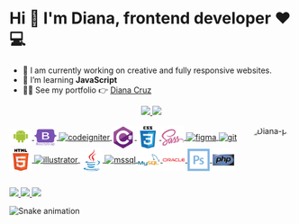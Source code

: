 # Hi 👋 I'm Diana, frontend developer ❤💻

- 🔭 I am currently working on creative and fully responsive websites.
- 🌱 I’m learning **JavaScript**
- 🧑💼 See my portfolio 👉 [Diana Cruz](https://dianacruz.pro)

<div align="center">
  <a href="https://github.com/DianaVCruz">
  <img height="180em" src="https://github-readme-stats.vercel.app/api?username=DianaVCruz&show_icons=true&theme=dracula&include_all_commits=true&count_private=true"/>
  <img height="180em" src="https://github-readme-stats.vercel.app/api/top-langs/?username=DianaVCruz&layout=compact&langs_count=7&theme=dracula"/>
</div>

<div style="display: inline_block"><br>

  <img align="right" alt="Diana-pic" height="150" style="border-radius:50px;" src="https://user-images.githubusercontent.com/98240550/184978710-95105ddb-c999-4bf9-bab6-3c2454b32a88.png">

 <img align="center" alt="android" width="40" height="30" src="https://raw.githubusercontent.com/devicons/devicon/master/icons/android/android-original-wordmark.svg"/> 
 <img align="center" alt="bootstrap" width="40" height="30" src="https://raw.githubusercontent.com/devicons/devicon/master/icons/bootstrap/bootstrap-plain-wordmark.svg" />
 <img align="center" alt="codeigniter" width="40" height="40" src="https://cdn.worldvectorlogo.com/logos/codeigniter.svg"/>
 <img align="center" alt="csharp" width="40" height="40" src="https://raw.githubusercontent.com/devicons/devicon/master/icons/csharp/csharp-original.svg"/>
 <img align="center" alt="css3" width="40" height="40" src="https://raw.githubusercontent.com/devicons/devicon/master/icons/css3/css3-original-wordmark.svg"/>
 <img align="center" alt="sass" width="40" height="40" src="https://raw.githubusercontent.com/devicons/devicon/master/icons/sass/sass-original.svg"/>
 <img align="center" alt="figma" width="40" height="40" src="https://www.vectorlogo.zone/logos/figma/figma-icon.svg"/> 
 <img align="center" alt="git" width="40" height="40" src="https://www.vectorlogo.zone/logos/git-scm/git-scm-icon.svg"/>
 <img align="center" alt="html5" width="40" height="40" src="https://raw.githubusercontent.com/devicons/devicon/master/icons/html5/html5-original-wordmark.svg"/>
 <img align="center" alt="illustrator" width="40" height="40" src="https://www.vectorlogo.zone/logos/adobe_illustrator/adobe_illustrator-icon.svg"/> 
 <img align="center" alt="java" width="40" height="40" src="https://raw.githubusercontent.com/devicons/devicon/master/icons/java/java-original.svg"/>
 <img align="center" alt="mssql" width="40" height="40" src="https://www.svgrepo.com/show/303229/microsoft-sql-server-logo.svg"/>
 <img align="center" alt="mysql" width="40" height="40" src="https://raw.githubusercontent.com/devicons/devicon/master/icons/mysql/mysql-original-wordmark.svg"/>
 <img align="center" alt="oracle" width="40" height="40" src="https://raw.githubusercontent.com/devicons/devicon/master/icons/oracle/oracle-original.svg"/>
 <img align="center" alt="photoshop" width="40" height="40" src="https://raw.githubusercontent.com/devicons/devicon/master/icons/photoshop/photoshop-line.svg"/>
 <img align="center" alt="php"/ width="40" height="40" src="https://raw.githubusercontent.com/devicons/devicon/master/icons/php/php-original.svg">
  
</div>

  ##
 
<div> 

  <a href="https://www.instagram.com/coding_girl503/" target="_blank">
    <img src="https://img.shields.io/badge/-Instagram-%23E4405F?style=for-the-badge&logo=instagram&logoColor=white">
  </a>
  <a href="mailto:saravcruz1501@gmail.com" target="_blank">
    <img src="https://img.shields.io/badge/-Gmail-%23333?style=for-the-badge&logo=gmail&logoColor=white">
  </a>
  <a href="https://www.linkedin.com/in/dianacruzpro/" target="_blank">
    <img src="https://img.shields.io/badge/-LinkedIn-%230077B5?style=for-the-badge&logo=linkedin&logoColor=white">
  </a> 
 
  ![Snake animation](https://github.com/DianaVCruz/DianaVCruz/blob/output/github-contribution-grid-snake.svg)
 
</div>
